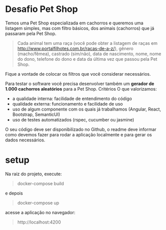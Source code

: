 # Desafio Pet Shop

Temos uma Pet Shop especializada em cachorros e queremos uma listagem simples, mas com filtro básicos, dos animais (cachorros) que já passaram pela Pet Shop.

> Cada animal tem uma raça (você pode obter a listagem de raças em http://www.portalfilhotes.com.br/racas-de-a-z/), gênero (macho/fêmea), castrado (sim/não), data de nascimento, nome, nome do dono, telefone do dono e data da última vez que passou pela Pet Shop.

Fique a vontade de colocar os filtros que você considerar necessários.

Para testar o software você precisa desenvolver também um **gerador de 1.000 cachorros aleatórios** para a Pet Shop.
Critérios
O que valorizamos:
* a qualidade interna: facilidade de entendimento do código
* qualidade externa: funcionamento e facilidade de uso
* uso de algum componente com os quais já trabalhamos (Angular, React, Bootstrap, SemanticUI)
* uso de testes automatizados (rspec, cucumber ou jasmine)

O seu código deve ser disponibilizado no Github, o readme deve informar como devemos fazer para rodar a aplicação localmente e para gerar os dados necessários.

# setup

Na raiz do projeto, execute:

> docker-compose build

e depois

> docker-compose up

acesse a aplicação no navegador:

> http://localhost:4200
